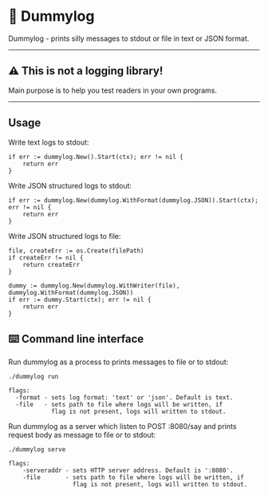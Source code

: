 # 🤪 Dummylog

Dummylog - prints silly messages to stdout or file in text or JSON format.
___

## ⚠️ This is not a logging library!

Main purpose is to help you test readers in your own programs.
___

## Usage

Write text logs to stdout:

```
if err := dummylog.New().Start(ctx); err != nil {
    return err
}
```

Write JSON structured logs to stdout:

```
if err := dummylog.New(dummylog.WithFormat(dummylog.JSON)).Start(ctx); err != nil {
    return err
}
```

Write JSON structured logs to file:

```
file, createErr := os.Create(filePath)
if createErr != nil {
    return createErr
}

dummy := dummylog.New(dummylog.WithWriter(file), dummylog.WithFormat(dummylog.JSON))
if err := dummy.Start(ctx); err != nil {
    return err
}
```

## ⌨️ Command line interface

Run dummylog as a process to prints messages to file or to stdout:

```
./dummylog run

flags: 
  -format - sets log format: 'text' or 'json'. Default is text.
  -file   - sets path to file where logs will be written, if
            flag is not present, logs will written to stdout.
```

Run dummylog as a server which listen to POST :8080/say and prints request body as message to file or to stdout:

```
./dummylog serve

flags: 
    -serveraddr - sets HTTP server address. Default is ':8080'.
    -file       - sets path to file where logs will be written, if 
                  flag is not present, logs will written to stdout.
```


